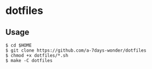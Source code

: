# dotfiles

## Usage

```shell
$ cd $HOME
$ git clone https://github.com/a-7days-wonder/dotfiles
$ chmod +x dotfiles/*.sh
$ make -C dotfiles
```